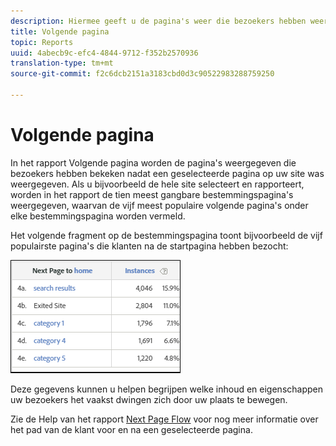 ```yaml
---
description: Hiermee geeft u de pagina's weer die bezoekers hebben weergegeven na het zien van een geselecteerde pagina op uw site.
title: Volgende pagina
topic: Reports
uuid: 4abecb9c-efc4-4844-9712-f352b2570936
translation-type: tm+mt
source-git-commit: f2c6dcb2151a3183cbd0d3c90522983288759250

---
```



# Volgende pagina

In het rapport Volgende pagina worden de pagina&#39;s weergegeven die bezoekers hebben bekeken nadat een geselecteerde pagina op uw site was weergegeven. Als u bijvoorbeeld de hele site selecteert en rapporteert, worden in het rapport de tien meest gangbare bestemmingspagina&#39;s weergegeven, waarvan de vijf meest populaire volgende pagina&#39;s onder elke bestemmingspagina worden vermeld.

Het volgende fragment op de bestemmingspagina toont bijvoorbeeld de vijf populairste pagina&#39;s die klanten na de startpagina hebben bezocht:

![](assets/nextpage.png)

Deze gegevens kunnen u helpen begrijpen welke inhoud en eigenschappen uw bezoekers het vaakst dwingen zich door uw plaats te bewegen.

Zie de Help van het rapport [Next Page Flow](https://docs.adobe.com/content/help/en/analytics/components/variables/dimensions-reports/reports-next-page-flow.html) voor nog meer informatie over het pad van de klant voor en na een geselecteerde pagina.

